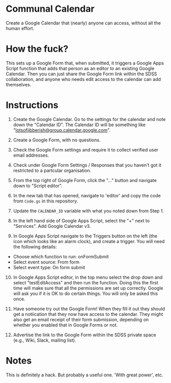 # Communal Calendar

Create a Google Calendar that (nearly) anyone can access, without all the human effort.

# How the fuck?

This sets up a Google Form that, when submitted, it triggers a Google Apps Script function that adds that person as an editor to an existing Google Calendar. Then you can just share the Google Form link within the SDSS collaboration, and anyone who needs edit access to the calendar can add themselves.

# Instructions

1. Create the Google Calendar. Go to the settings for the calendar and note down the "Calendar ID". The Calendar ID will be something like "lotsofjibberish@group.calendar.google.com".

2. Create a Google Form, with no questions. 

3. Check the Google Form settings and require it to collect verified user email addresses.

4. Check under Google Form Settings / Responses that you haven't got it restricted to a partcular organisation.

5. From the top right of Google Form, click the "..." button and navigate down to "Script editor".

6. In the new tab that has opened, navigate to 'editor' and copy the code from `Code.gs` in this repository.

7. Update the `CALENDAR_ID` variable with what you noted down from Step 1.

8. In the left hand side of Google Apps Script, select the "+" next to "Services". Add Google Calendar v3.

9. In Google Apps Script navigate to the Triggers button on the left (the icon which looks like an alarm clock), and create a trigger. You will need the following details:

 - Choose which function to run: onFormSubmit
 - Select event source: From form
 - Select event type: On form submit

10. In Google Apps Script editor, in the top menu select the drop down and select "testEditAccess" and then run the function. Doing this the first time will make sure that all the permissions are set up correctly. Google will ask you if it is OK to do certain things. You will only be asked this once.

11. Have someone try out the Google Form! When they fill it out they should get a notiication that they now have access to the calendar. They might also get an email receipt of their form submission, depending on whether you enabled that in Google Forms or not.

12. Advertise the link to the Google Form within the SDSS private space (e.g., Wiki, Slack, mailing list).

# Notes

This is definitely a hack. But probably a useful one. 'With great power', etc. 
